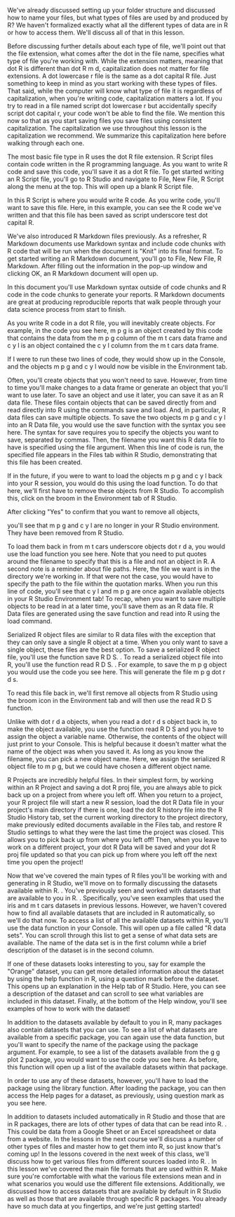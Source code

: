 We've already discussed setting up your folder structure and discussed how to name your files, but what types of files are used by and produced by R? We haven't formalized exactly what all the different types of data are in R or how to access them. We'll discuss all of that in this lesson. 

Before discussing further details about each type of file, we'll point out that the file extension, what comes after the dot in the file name, specifies what type of file you're working with. While the extension matters, meaning that dot R is different than dot R m d, capitalization does not matter for file extensions. A dot lowercase r file is the same as a dot capital R file. Just something to keep in mind as you start working with these types of files. That said, while the computer will know what type of file it is regardless of capitalization, when you're writing code, capitalization matters a lot. If you try to read in a file named script dot lowercase r but accidentally specify script dot capital r, your code won't be able to find the file. We mention this now so that as you start saving files you save files using consistent capitalization. The capitalization we use throughout this lesson is the capitalization we recommend. We summarize this capitalization here before walking through each one.

The most basic file type in R uses the dot R file extension. R Script files contain code written in the R programming language. As you want to write R code and save this code, you'll save it as a dot R file.  To get started writing an R Script file, you'll go to R Studio and navigate to File, New File, R Script along the menu at the top. This will open up a blank R Script file.

In this R Script is where you would write R code. As you write code, you'll want to save this file. Here, in this example, you can see the R code we've written and that this file has been saved as script underscore test dot capital R.

We've also introduced R Markdown files previously. As a refresher, R Markdown documents use Markdown syntax and include code chunks with R code that will be run when the document is "Knit" into its final format. To get started writing an R Markdown document, you'll go to File, New File, R Markdown. After filling out the information in the pop-up window and clicking OK, an R Markdown document will open up. 

In this document you'll use Markdown syntax outside of code chunks and R code in the code chunks to generate your reports. R Markdown documents are great at producing reproducible reports that walk people through your data science process from start to finish.

As you write R code in a dot R file, you will inevitably create objects. For example, in the code you see here, m p g is an object created by this code that contains the data from the m p g column of the m t cars data frame and c y l is an object contained the c y l column from the m t cars data frame. 

If I were to run these two lines of code, they would show up in the Console, and the objects m p g and c y l would now be visible in the Environment tab. 

Often, you'll create objects that you won't need to save. However, from time to time you'll make changes to a data frame or generate an object that you'll want to use later. To save an object and use it later, you can save it as an R data file. These files contain objects that can be saved directly from and read directly into R using the commands save and load. And, in particular, R data files can save multiple objects. To save the two objects m p g and c y l into an R Data file, you would use the save function with the syntax you see here. The syntax for save requires you to specify the objects you want to save, separated by commas. Then, the filename you want this R data file to have is specified using the file argument. When this line of code is run, the specified file appears in the Files tab within R Studio, demonstrating that this file has been created.

If in the future, if you were to want to load the objects m p g and c y l back into your R session, you would do this using the load function. To do that here, we'll first have to remove these objects from R Studio. To accomplish this, click on the broom in the Environment tab of R Studio.  

After clicking "Yes" to confirm that you want to remove all objects, 

you'll see that m p g and c y l are no longer in your R Studio environment. They have been removed from R Studio.

To load them back in from m t cars underscore objects dot r d a, you would  use the load function you see here. Note that you need to put quotes around the filename to specify that this is a file and not an object in R. A second note is a reminder about file paths. Here, the file we want is in the directory we're working in. If that were not the case, you would have to specify the path to the file within the quotation marks. When you run this line of code, you'll see that c y l and m p g are once again available objects in your R Studio Environment tab! To recap, when you want to save multiple objects to be read in at a later time, you'll save them as an R data file. R Data files are generated using the save function and read into R using the load command.

Serialized R object files are similar to R data files with the exception that they can only save a single R object at a time. When you only want to save a single object, these files are the best option. To save a serialized R object file, you'll use the function save R D S.  .  To read a serialized object file into R, you'll use the function read R D S. . For example, to save the m p g object you would use the code you see here. This will generate the file m p g dot r d s. 

To read this file back in, we'll first remove all objects from R Studio using the broom icon in the Environment tab and will then use the read R D S function.

Unlike with dot r d a objects, when you read a dot r d s object back in, to make the object available, you use the function read R D S and you have to assign the object a variable name. Otherwise, the contents of the object will just print to your Console. This is helpful because it doesn't matter what the name of the object was when you saved it. As long as you know the filename, you can pick a new object name. Here, we assign the serialized R object file to m p g, but we could have chosen a different object name.

R Projects are incredibly helpful files. In their simplest form, by working within an R Project and saving a dot R proj file, you are always able to pick back up on a project from where you left off. When you return to a project, your R project file will start a new R session, load the dot R Data file in your project's main directory if there is one, load the dot R history file into the R Studio History tab, set the current working directory to the project directory, make previously edited documents available in the Files tab, and restore R Studio settings to what they were the last time the project was closed. This allows you to pick back up from where you left off! Then, when you leave to work on a different project, your dot R Data will be saved and your dot R proj file updated so that you can pick up from where you left off the next time you open the project!

Now that we've covered the main types of R files you'll be working with and generating in R Studio, we'll move on to formally discussing the datasets available within R. . You've previously seen and worked with datasets that are available to you in R. . Specifically, you've seen examples that used the iris and m t cars datasets in previous lessons. However, we haven't covered how to find all available datasets that are included in R automatically, so we'll do that now. To access a list of all the available datasets within R, you'll use the data function in your Console. This will open up a file called "R data sets". You can scroll through this list to get a sense of what data sets are available. The name of the data set is in the first column while a brief description of the dataset is in the second column. 

If one of these datasets looks interesting to you, say for example the "Orange" dataset, you can get more detailed information about the dataset by using the help function in R, using a question mark before the dataset. This opens up an explanation in the Help tab of R Studio. Here, you can see a description of the dataset and can scroll to see what variables are included in this dataset. Finally, at the bottom of the Help window, you'll see examples of how to work with the dataset!

In addition to the datasets available by default to you in R, many packages also contain datasets that you can use. To see a list of what datasets are available from a specific package, you can again use the data function, but you'll want to specify the name of the package using the package argument. For example, to see a list of the datasets available from the g g plot 2 package, you would want to use the code you see here. As before, this function will open up a list of the available datasets within that package. 

In order to use any of these datasets, however, you'll have to load the package using the library function. After loading the package, you can then access the Help pages for a dataset, as previously, using question mark as you see here. 

In addition to datasets included automatically in R Studio and those that are in R packages, there are lots of other types of data that can be read into R. . This could be data from a Google Sheet or an Excel spreadsheet or data from a website. In the lessons in the next course we'll discuss a number of other types of files and master how to get them into R, so just know that's coming up! In the lessons covered in the next week of this class, we'll discuss how to get various files from different sources loaded into R. .  In this lesson we've covered the main file formats that are used within R. Make sure you're comfortable with what the various file extensions mean and in what scenarios you would use the different file extensions. Additionally, we discussed how to access datasets that are available by default in R Studio as well as those that are available through specific R packages. You already have so much data at you fingertips, and we're just getting started!